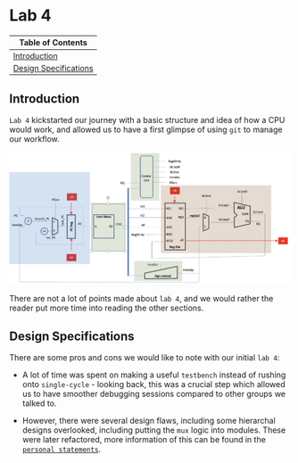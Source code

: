 # Lab 4

| Table of Contents |
|-|
| [Introduction](#introduction) |
| [Design Specifications](#design-specifications) |

## Introduction

`Lab 4` kickstarted our journey with a basic structure and idea of how a CPU 
would work, and allowed us to have a first glimpse of using `git` to manage our 
workflow.

![image](../../images/lab4_design.png)

There are not a lot of points made about `lab 4`, and we would rather the reader put 
more time into reading the other sections.

## Design Specifications

There are some pros and cons we would like to note with our initial `lab 4`:

- A lot of time was spent on making a useful `testbench` instead of rushing 
onto `single-cycle` - looking back, this was a crucial step which allowed 
us to have smoother debugging sessions compared to other groups we talked to.

- However, there were several design flaws, including some hierarchal 
designs overlooked, including putting the `mux` logic into modules. 
These were later refactored, more information of this can be found in the 
[`personal statements`](../personal_statements/).
